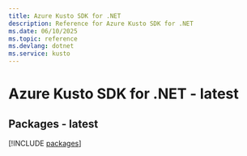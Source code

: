 ```yaml
---
title: Azure Kusto SDK for .NET
description: Reference for Azure Kusto SDK for .NET
ms.date: 06/10/2025
ms.topic: reference
ms.devlang: dotnet
ms.service: kusto
---
```

# Azure Kusto SDK for .NET - latest
## Packages - latest
[!INCLUDE [packages](kusto-index.md)]